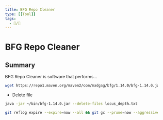 ```yaml
---
title: BFG Repo Cleaner
type: [[Tool]]
tags:
  - 📝/🌱
---
```


# BFG Repo Cleaner

## Summary

BFG Repo Cleaner is software that performs...

```bash
wget https://repo1.maven.org/maven2/com/madgag/bfg/1.14.0/bfg-1.14.0.jar
```

- Delete file
```bash
java -jar ~/bin/bfg-1.14.0.jar --delete-files locus_depth.txt

git reflog expire --expire=now --all && git gc --prune=now --aggressive

```